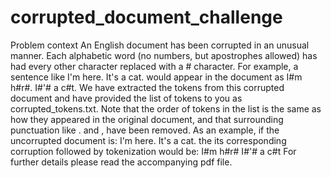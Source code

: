 # corrupted_document_challenge
Problem context An English document has been corrupted in an unusual manner. Each alphabetic word (no numbers, but apostrophes allowed) has had every other character replaced with a # character. For example, a sentence like I'm here. It's a cat. would appear in the document as I#m h#r#. I#'# a c#t. We have extracted the tokens from this corrupted document and have provided the list of tokens to you as corrupted_tokens.txt. Note that the order of tokens in the list is the same as how they appeared in the original document, and that surrounding punctuation like . and , have been removed. As an example, if the uncorrupted document is: I'm here. It's a cat. the its corresponding corruption followed by tokenization would be: I#m h#r# I#'# a c#t  For further details please read the accompanying pdf file.
